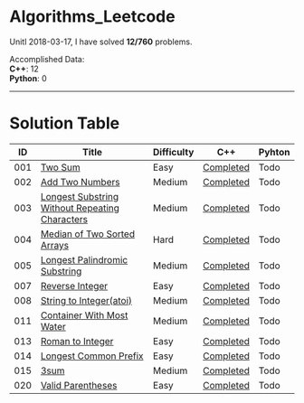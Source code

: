 # Algorithms_Leetcode
Unitl 2018-03-17, I have solved **12/760** problems.

Accomplished Data:  
**C++**: 12  
**Python**: 0

-------------------
# Solution Table
| ID | Title | Difficulty | C++ | Pyhton |
|----|-------|------------|-----|--------|
| 001 | [Two Sum](https://leetcode.com/problems/two-sum/description/) | Easy | [Completed](https://github.com/Rookie39/Algorithms_Leetcode/blob/master/001_Two_Sum/Two_Sum.cpp) | Todo |
| 002 | [Add Two Numbers](https://leetcode.com/problems/add-two-numbers/description/) | Medium | [Completed](https://github.com/Rookie39/Algorithms_Leetcode/blob/master/002_Add_Two_Numbers/Add_Two_Numbers.cpp) | Todo |
| 003 | [Longest Substring Without Repeating Characters](https://leetcode.com/problems/longest-substring-without-repeating-characters/description/) | Medium | [Completed](https://github.com/Rookie39/Algorithms_Leetcode/blob/master/003_Longest_Substring_Without_Repeating_Characters/003_Longest_Substring_Without_Repeating_Characters.cpp) | Todo |
| 004 | [Median of Two Sorted Arrays](https://leetcode.com/problems/median-of-two-sorted-arrays/description/) | Hard | [Completed](https://github.com/Rookie39/Algorithms_Leetcode/blob/master/004_Median_of_Two_Sorted_Arrays/004_Median_of_Two_Sorted_Arrays.cpp) | Todo |
| 005 | [Longest Palindromic Substring](https://leetcode.com/problems/longest-palindromic-substring/description/) | Medium | [Completed](https://github.com/Rookie39/Algorithms_Leetcode/blob/master/005_Longest_Palindromic_Substring/005_Longest_Palindromic_Substring.cpp) | Todo |
| 007 | [Reverse Integer](https://leetcode.com/problems/reverse-integer/description/) | Easy | [Completed](https://github.com/Rookie39/Algorithms_Leetcode/blob/master/007_Reverse_Integer/007_Reverse_Integer.cpp) | Todo |
| 008 | [String to Integer(atoi)](https://leetcode.com/problems/string-to-integer-atoi/description/) | Medium | [Completed](https://github.com/Rookie39/Algorithms_Leetcode/blob/master/008_String_to_Integer/008_String_to_Integer.cpp) | Todo |
| 011 | [Container With Most Water](https://leetcode.com/problems/container-with-most-water/description/) | Medium | [Completed](https://github.com/Rookie39/Algorithms_Leetcode/blob/master/011_Container_With_Most_Water/011_Container_With_Most_Water.cpp) | Todo |
| 013 | [Roman to Integer](https://leetcode.com/problems/roman-to-integer/description/) | Easy | [Completed](https://github.com/Rookie39/Algorithms_Leetcode/blob/master/013_Roman_to_Integer/013_Roman_to_Integer.cpp) | Todo |
| 014 | [Longest Common Prefix](https://leetcode.com/problems/longest-common-prefix/description/) | Easy | [Completed](https://github.com/Rookie39/Algorithms_Leetcode/blob/master/014_Longest_Common_Prefix/014_Longest_Common_Prefix.cpp) | Todo |
| 015 | [3sum](https://leetcode.com/problems/3sum/description/) | Medium | [Completed](https://github.com/Rookie39/Algorithms_Leetcode/blob/master/015_3Sum/015_3Sum.cpp) | Todo |
| 020 | [Valid Parentheses](https://leetcode.com/problems/valid-parentheses/description/) | Easy | [Completed](https://github.com/Rookie39/Algorithms_Leetcode/blob/master/020_Valid_Parentheses/020_Valid_Parentheses.cpp) | Todo |
